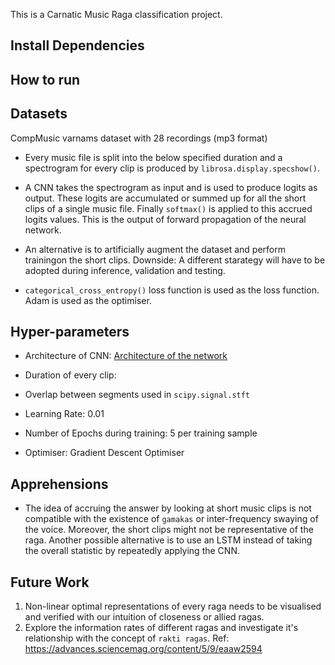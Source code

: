 This is a Carnatic Music Raga classification project.

## Install Dependencies

## How to run

## Datasets
CompMusic varnams dataset with 28 recordings (mp3 format)

- Every music file is split into the below specified duration and a spectrogram for every clip is produced by `librosa.display.specshow()`.

- A CNN takes the spectrogram as input and is used to produce logits as output. These logits are accumulated or summed up for all the short clips of a single music file. Finally `softmax()` is applied to this accrued logits values. This is the output of forward propagation of the neural network.

- An alternative is to artificially augment the dataset and perform trainingon the short clips. Downside: A different starategy will have to be adopted during inference, validation and testing.

- `categorical_cross_entropy()` loss function is used as the loss function. Adam is used as the optimiser.

## Hyper-parameters 
- Architecture of CNN: 
[Architecture of the network](/results/arch.png)


- Duration of every clip:
- Overlap between segments used in `scipy.signal.stft`
- Learning Rate: 0.01
- Number of Epochs during training: 5 per training sample
- Optimiser: Gradient Descent Optimiser

## Apprehensions
- The idea of accruing the answer by looking at short music clips is not compatible with the existence of `gamakas` or inter-frequency swaying of the voice. Moreover, the short clips might not be representative of the raga. Another possible alternative is to use an LSTM instead of taking the overall statistic by repeatedly applying the CNN.

## Future Work
1. Non-linear optimal representations of every raga needs to be visualised and verified with our intuition of closeness or allied ragas.
2. Explore the information rates of different ragas and investigate it's relationship with the concept of `rakti ragas`. 
Ref: https://advances.sciencemag.org/content/5/9/eaaw2594


